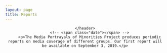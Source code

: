 ```yaml
---
layout: page
title: Reports
---
```

<!-- Post -->
<section class="post">
    <header class="major">

    </header>
        <!-- <span class="date"></span> -->
        <p>The Media Portrayals of Minorities Project produces periodic reports on media coverage of different groups. Our first report will be available on September 3, 2019.</p>



</section>

